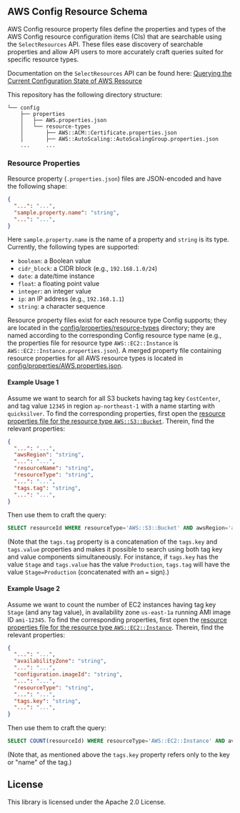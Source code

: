 ## AWS Config Resource Schema

AWS Config resource property files define the properties and types of the AWS Config resource configuration items (CIs) that are searchable using the `SelectResources` API.  These files ease discovery of searchable properties and allow API users to more accurately craft queries suited for specific resource types.

Documentation on the `SelectResources` API can be found here: [Querying the Current Configuration State of AWS Resource](https://docs.aws.amazon.com/config/latest/developerguide/querying-AWS-resources.html)

This repository has the following directory structure:

```
└── config
    ├── properties
    │   ├── AWS.properties.json
    │   └── resource-types
    │       ├── AWS::ACM::Certificate.properties.json
    │       ├── AWS::AutoScaling::AutoScalingGroup.properties.json
    ...     ...
```

### Resource Properties

Resource property (`.properties.json`) files are JSON-encoded and have the following shape:

```json
{
  "...": "...",
  "sample.property.name": "string",
  "...": "...",
}
```

Here `sample.property.name` is the name of a property and `string` is its type.  Currently, the following types are supported:

* `boolean`: a Boolean value
* `cidr_block`: a CIDR block (e.g., `192.168.1.0/24`)
* `date`: a date/time instance
* `float`: a floating point value
* `integer`: an integer value
* `ip`: an IP address (e.g., `192.168.1.1`)
* `string`: a character sequence

Resource property files exist for each resource type Config supports; they are located in the [config/properties/resource-types](config/properties/resource-types) directory; they are named according to the corresponding Config resource type name (e.g., the properties file for resource type `AWS::EC2::Instance` is `AWS::EC2::Instance.properties.json`).  A merged property file containing resource properties for all AWS resource types is located in [config/properties/AWS.properties.json](config/properties/AWS.properties.json).

#### Example Usage 1

Assume we want to search for all S3 buckets having tag key `CostCenter`, and tag value `12345` in region `ap-northeast-1` with a name starting with `quicksilver`.  To find the corresponding properties, first open the [resource properties file for the resource type `AWS::S3::Bucket`](config/properties/resource-types/AWS::S3::Bucket.properties.json).  Therein, find the relevant properties:

```json
{
  "...": "...",
  "awsRegion": "string",
  "...": "...",
  "resourceName": "string",
  "resourceType": "string",
  "...": "...",
  "tags.tag": "string",
  "...": "...",
}
```
Then use them to craft the query:
```sql
SELECT resourceId WHERE resourceType='AWS::S3::Bucket' AND awsRegion='ap-northeast-1' AND resourceType LIKE 'quicksilver%' AND tags.tag='CostCenter=12345'
```

(Note that the `tags.tag` property is a concatenation of the `tags.key` and `tags.value` properties and makes it possible to search using both tag key and value components simultaneously.  For instance, if `tags.key` has the value `Stage` and `tags.value` has the value `Production`, `tags.tag` will have the value `Stage=Production` (concatenated with an `=` sign).)

#### Example Usage 2

Assume we want to count the number of EC2 instances having tag key `Stage` (and any tag value), in availability zone `us-east-1a` running AMI image ID `ami-12345`.  To find the corresponding properties, first open the [resource properties file for the resource type `AWS::EC2::Instance`](config/properties/resource-types/AWS::EC2::Instance.properties.json).  Therein, find the relevant properties:

```json
{
  "...": "...",
  "availabilityZone": "string",
  "...": "...",
  "configuration.imageId": "string",
  "...": "...",
  "resourceType": "string",
  "...": "...",
  "tags.key": "string",
  "...": "...",
}
```

Then use them to craft the query:
```sql
SELECT COUNT(resourceId) WHERE resourceType='AWS::EC2::Instance' AND availabilityZone='us-east-1a' AND configuration.imageId='ami-12345' AND tags.key='Stage'
```

(Note that, as mentioned above the `tags.key` property refers only to the key or "name" of the tag.)

## License

This library is licensed under the Apache 2.0 License.


